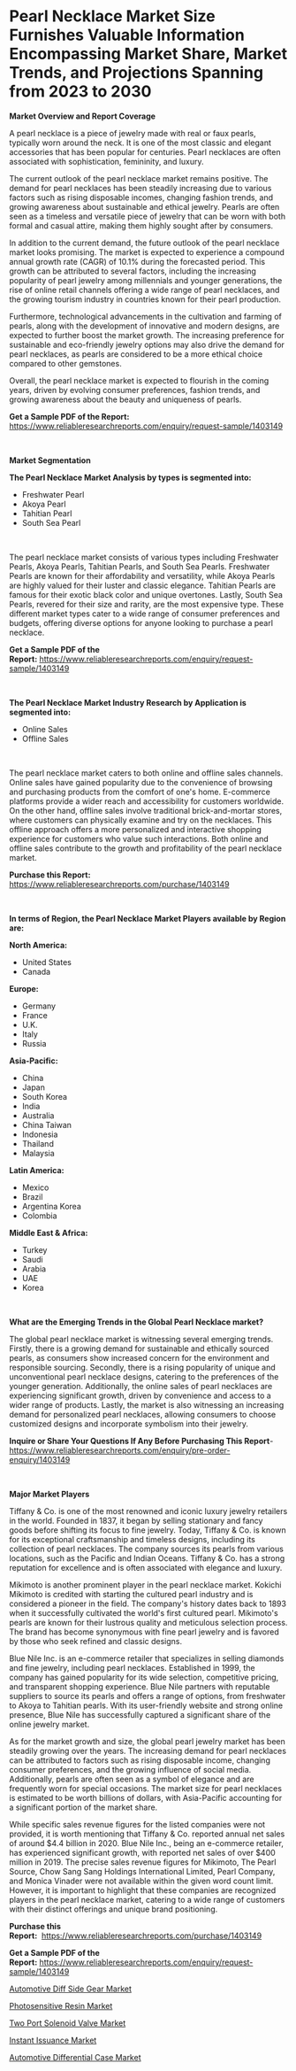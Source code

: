 <p><h1>Pearl Necklace Market Size Furnishes Valuable Information Encompassing Market Share, Market Trends, and Projections Spanning from 2023 to 2030</h1></p><p><strong>Market Overview and Report Coverage</strong></p>
<p><p>A pearl necklace is a piece of jewelry made with real or faux pearls, typically worn around the neck. It is one of the most classic and elegant accessories that has been popular for centuries. Pearl necklaces are often associated with sophistication, femininity, and luxury.</p><p>The current outlook of the pearl necklace market remains positive. The demand for pearl necklaces has been steadily increasing due to various factors such as rising disposable incomes, changing fashion trends, and growing awareness about sustainable and ethical jewelry. Pearls are often seen as a timeless and versatile piece of jewelry that can be worn with both formal and casual attire, making them highly sought after by consumers.</p><p>In addition to the current demand, the future outlook of the pearl necklace market looks promising. The market is expected to experience a compound annual growth rate (CAGR) of 10.1% during the forecasted period. This growth can be attributed to several factors, including the increasing popularity of pearl jewelry among millennials and younger generations, the rise of online retail channels offering a wide range of pearl necklaces, and the growing tourism industry in countries known for their pearl production.</p><p>Furthermore, technological advancements in the cultivation and farming of pearls, along with the development of innovative and modern designs, are expected to further boost the market growth. The increasing preference for sustainable and eco-friendly jewelry options may also drive the demand for pearl necklaces, as pearls are considered to be a more ethical choice compared to other gemstones.</p><p>Overall, the pearl necklace market is expected to flourish in the coming years, driven by evolving consumer preferences, fashion trends, and growing awareness about the beauty and uniqueness of pearls.</p></p>
<p><strong>Get a Sample PDF of the Report:</strong> <a href="https://www.reliableresearchreports.com/enquiry/request-sample/1403149">https://www.reliableresearchreports.com/enquiry/request-sample/1403149</a></p>
<p>&nbsp;</p>
<p><strong>Market Segmentation</strong></p>
<p><strong>The Pearl Necklace Market Analysis by types is segmented into:</strong></p>
<p><ul><li>Freshwater Pearl</li><li>Akoya Pearl</li><li>Tahitian Pearl</li><li>South Sea Pearl</li></ul></p>
<p>&nbsp;</p>
<p><p>The pearl necklace market consists of various types including Freshwater Pearls, Akoya Pearls, Tahitian Pearls, and South Sea Pearls. Freshwater Pearls are known for their affordability and versatility, while Akoya Pearls are highly valued for their luster and classic elegance. Tahitian Pearls are famous for their exotic black color and unique overtones. Lastly, South Sea Pearls, revered for their size and rarity, are the most expensive type. These different market types cater to a wide range of consumer preferences and budgets, offering diverse options for anyone looking to purchase a pearl necklace.</p></p>
<p><strong>Get a Sample PDF of the Report:</strong>&nbsp;<a href="https://www.reliableresearchreports.com/enquiry/request-sample/1403149">https://www.reliableresearchreports.com/enquiry/request-sample/1403149</a></p>
<p>&nbsp;</p>
<p><strong>The Pearl Necklace Market Industry Research by Application is segmented into:</strong></p>
<p><ul><li>Online Sales</li><li>Offline Sales</li></ul></p>
<p>&nbsp;</p>
<p><p>The pearl necklace market caters to both online and offline sales channels. Online sales have gained popularity due to the convenience of browsing and purchasing products from the comfort of one's home. E-commerce platforms provide a wider reach and accessibility for customers worldwide. On the other hand, offline sales involve traditional brick-and-mortar stores, where customers can physically examine and try on the necklaces. This offline approach offers a more personalized and interactive shopping experience for customers who value such interactions. Both online and offline sales contribute to the growth and profitability of the pearl necklace market.</p></p>
<p><strong>Purchase this Report:</strong>&nbsp; <a href="https://www.reliableresearchreports.com/purchase/1403149">https://www.reliableresearchreports.com/purchase/1403149</a></p>
<p>&nbsp;</p>
<p><strong>In terms of Region, the Pearl Necklace Market Players available by Region are:</strong></p>
<p>
    <p> <strong> North America: </strong>
        <ul>
            <li>United States</li>
            <li>Canada</li>
        </ul>
        </p> 
    <p> <strong> Europe: </strong>
        <ul>
            <li>Germany</li>
            <li>France</li>
            <li>U.K.</li>
            <li>Italy</li>
            <li>Russia</li>
        </ul>
        </p> 
    <p> <strong> Asia-Pacific: </strong>
        <ul>
            <li>China</li>
            <li>Japan</li>
            <li>South Korea</li>
            <li>India</li>
            <li>Australia</li>
            <li>China Taiwan</li>
            <li>Indonesia</li>
            <li>Thailand</li>
            <li>Malaysia</li>
        </ul>
        </p> 
    <p> <strong> Latin America: </strong>
        <ul>
            <li>Mexico</li>
            <li>Brazil</li>
            <li>Argentina Korea</li>
            <li>Colombia</li>
        </ul>
        </p> 
    <p> <strong> Middle East & Africa: </strong>
        <ul>
            <li>Turkey</li>
            <li>Saudi</li>
            <li>Arabia</li>
            <li>UAE</li>
            <li>Korea</li>
        </ul>
    </p>
    </p>
<p>&nbsp;</p>
<p><strong>What are the Emerging Trends in the Global Pearl Necklace market?</strong></p>
<p><p>The global pearl necklace market is witnessing several emerging trends. Firstly, there is a growing demand for sustainable and ethically sourced pearls, as consumers show increased concern for the environment and responsible sourcing. Secondly, there is a rising popularity of unique and unconventional pearl necklace designs, catering to the preferences of the younger generation. Additionally, the online sales of pearl necklaces are experiencing significant growth, driven by convenience and access to a wider range of products. Lastly, the market is also witnessing an increasing demand for personalized pearl necklaces, allowing consumers to choose customized designs and incorporate symbolism into their jewelry.</p></p>
<p><strong>Inquire or Share Your Questions If Any Before Purchasing This Report</strong>- <a href="https://www.reliableresearchreports.com/enquiry/pre-order-enquiry/1403149">https://www.reliableresearchreports.com/enquiry/pre-order-enquiry/1403149</a></p>
<p>&nbsp;</p>
<p><strong>Major Market Players</strong></p>
<p><p>Tiffany & Co. is one of the most renowned and iconic luxury jewelry retailers in the world. Founded in 1837, it began by selling stationary and fancy goods before shifting its focus to fine jewelry. Today, Tiffany & Co. is known for its exceptional craftsmanship and timeless designs, including its collection of pearl necklaces. The company sources its pearls from various locations, such as the Pacific and Indian Oceans. Tiffany & Co. has a strong reputation for excellence and is often associated with elegance and luxury. </p><p>Mikimoto is another prominent player in the pearl necklace market. Kokichi Mikimoto is credited with starting the cultured pearl industry and is considered a pioneer in the field. The company's history dates back to 1893 when it successfully cultivated the world's first cultured pearl. Mikimoto's pearls are known for their lustrous quality and meticulous selection process. The brand has become synonymous with fine pearl jewelry and is favored by those who seek refined and classic designs.</p><p>Blue Nile Inc. is an e-commerce retailer that specializes in selling diamonds and fine jewelry, including pearl necklaces. Established in 1999, the company has gained popularity for its wide selection, competitive pricing, and transparent shopping experience. Blue Nile partners with reputable suppliers to source its pearls and offers a range of options, from freshwater to Akoya to Tahitian pearls. With its user-friendly website and strong online presence, Blue Nile has successfully captured a significant share of the online jewelry market.</p><p>As for the market growth and size, the global pearl jewelry market has been steadily growing over the years. The increasing demand for pearl necklaces can be attributed to factors such as rising disposable income, changing consumer preferences, and the growing influence of social media. Additionally, pearls are often seen as a symbol of elegance and are frequently worn for special occasions. The market size for pearl necklaces is estimated to be worth billions of dollars, with Asia-Pacific accounting for a significant portion of the market share.</p><p>While specific sales revenue figures for the listed companies were not provided, it is worth mentioning that Tiffany & Co. reported annual net sales of around $4.4 billion in 2020. Blue Nile Inc., being an e-commerce retailer, has experienced significant growth, with reported net sales of over $400 million in 2019. The precise sales revenue figures for Mikimoto, The Pearl Source, Chow Sang Sang Holdings International Limited, Pearl Company, and Monica Vinader were not available within the given word count limit. However, it is important to highlight that these companies are recognized players in the pearl necklace market, catering to a wide range of customers with their distinct offerings and unique brand positioning.</p></p>
<p><strong>Purchase this Report:</strong>&nbsp;&nbsp;<a href="https://www.reliableresearchreports.com/purchase/1403149">https://www.reliableresearchreports.com/purchase/1403149</a></p>
<p></p>
<p><strong>Get a Sample PDF of the Report:</strong>&nbsp;<a href="https://www.reliableresearchreports.com/enquiry/request-sample/1403149">https://www.reliableresearchreports.com/enquiry/request-sample/1403149</a></p>
<p><p><a href="https://medium.com/@sarademiri71/automotive-diff-side-gear-market-analysis-and-sze-forecasted-for-period-from-2023-to-2030-296b0957ba53">Automotive Diff Side Gear Market</a></p><p><a href="https://www.linkedin.com/pulse/decoding-photosensitive-resin-market-deep-dive-latest-ln6ce/">Photosensitive Resin Market</a></p><p><a href="https://github.com/Chiragrp24/Market-Research-Report-List-1/blob/main/two-port-solenoid-valve-market.md">Two Port Solenoid Valve Market</a></p><p><a href="https://github.com/YashRP12/Market-Research-Report-List-1/blob/main/instant-issuance-market.md">Instant Issuance Market</a></p><p><a href="https://medium.com/@anilaxhafa2022/automotive-differential-case-market-analysis-its-cagr-market-segmentation-and-global-industry-2ba6466cc701">Automotive Differential Case Market</a></p></p>